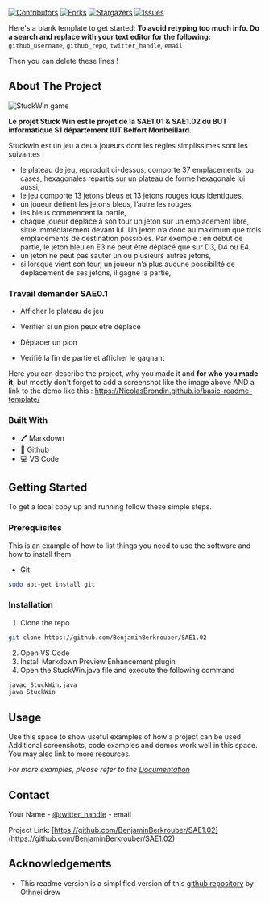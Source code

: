 <!-- PROJECT SHIELDS -->
<!--
*** This template uses markdown "reference style" links for readability.
*** Reference links are enclosed in brackets [ ] instead of parentheses ( ).
*** See the bottom of this document for the declaration of the reference variables
*** for contributors-url, forks-url, etc. This is an optional, concise syntax you may use.
*** https://www.markdownguide.org/basic-syntax/#reference-style-links
-->

[![Contributors][contributors-shield]][contributors-url] [![Forks][forks-shield]][forks-url] [![Stargazers][stars-shield]][stars-url] [![Issues][issues-shield]][issues-url]

Here's a blank template to get started:
**To avoid retyping too much info. Do a search and replace with your text editor for the following:**
`github_username`, `github_repo`, `twitter_handle`, `email`

Then you can delete these lines !
<!-- ABOUT THE PROJECT -->
## About The Project

![StuckWin game](http://info.iut-bm.univ-fcomte.fr/staff/perrot/DUT-INFO/S1/SAE/SAE101102/_images/numPos.png)

__Le projet Stuck Win est le projet de la SAE1.01 & SAE1.02 du BUT informatique S1 département IUT Belfort Monbeillard.__

Stuckwin est un jeu à deux joueurs dont les règles simplissimes sont les suivantes :
- le plateau de jeu, reproduit ci-dessus, comporte 37 emplacements, ou cases, hexagonales répartis sur un plateau de forme hexagonale lui aussi,
- le jeu comporte 13 jetons bleus et 13 jetons rouges tous identiques,
- un joueur détient les jetons bleus, l’autre les rouges,
- les bleus commencent la partie,
- chaque joueur déplace à son tour un jeton sur un emplacement libre, situé immédiatement devant lui. Un jeton n’a donc au maximum que trois emplacements de destination possibles. Par exemple : en début de partie, le jeton bleu en E3 ne peut être déplacé que sur D3, D4 ou E4.
- un jeton ne peut pas sauter un ou plusieurs autres jetons,
- si lorsque vient son tour, un joueur n’a plus aucune possibilité de déplacement de ses jetons, il gagne la partie,

### Travail demander SAE0.1

- Afficher le plateau de jeu

- Verifier si un pion peux etre déplacé

- Déplacer un pion

- Verifié la fin de partie et afficher le gagnant 


Here you can describe the project, why you made it and **for who you made it**, but mostly don't forget to add a screenshot like the image above AND a link to the demo like this : https://NicolasBrondin.github.io/basic-readme-template/

### Built With

* 🖊️ Markdown
* 🐙 Github
* 💻 VS Code

<!-- GETTING STARTED -->
## Getting Started

To get a local copy up and running follow these simple steps.

### Prerequisites

This is an example of how to list things you need to use the software and how to install them.
* Git
```sh
sudo apt-get install git
```

### Installation
 
1. Clone the repo
```sh
git clone https://github.com/BenjaminBerkrouber/SAE1.02
```
2. Open VS Code
3. Install Markdown Preview Enhancement plugin
3. Open the StuckWin.java file and execute the following command
```sh
javac StuckWin.java
java StuckWin
```


<!-- USAGE EXAMPLES -->
## Usage

Use this space to show useful examples of how a project can be used. Additional screenshots, code examples and demos work well in this space. You may also link to more resources.

_For more examples, please refer to the [Documentation](https://example.com)_


<!-- CONTACT -->
## Contact

Your Name - [@twitter_handle](https://twitter.com/twitter_handle) - email

Project Link: [https://github.com/BenjaminBerkrouber/SAE1.02](https://github.com/BenjaminBerkrouber/SAE1.02)



<!-- ACKNOWLEDGEMENTS -->
## Acknowledgements

* This readme version is a simplified version of this [github repository](https://github.com/othneildrew/Best-README-Template) by Othneildrew





<!-- MARKDOWN LINKS & IMAGES -->
<!-- https://www.markdownguide.org/basic-syntax/#reference-style-links -->
[contributors-shield]: https://img.shields.io/github/contributors/NicolasBrondin/basic-readme-template.svg?style=flat-square
[contributors-url]: https://github.com/NicolasBrondin/basic-readme-template/graphs/contributors
[forks-shield]: https://img.shields.io/github/forks/NicolasBrondin/basic-readme-template.svg?style=flat-square
[forks-url]: https://github.com/NicolasBrondin/basic-readme-template/network/members
[stars-shield]: https://img.shields.io/github/stars/NicolasBrondin/basic-readme-template.svg?style=flat-square
[stars-url]: https://github.com/NicolasBrondin/basic-readme-template/stargazers
[issues-shield]: https://img.shields.io/github/issues/NicolasBrondin/basic-readme-template.svg?style=flat-square
[issues-url]: https://github.com/NicolasBrondin/basic-readme-template/issues
[license-shield]: https://img.shields.io/github/license/NicolasBrondin/basic-readme-template.svg?style=flat-square
[license-url]: https://github.com/NicolasBrondin/basic-readme-template/blob/master/LICENSE.txt
[linkedin-shield]: https://img.shields.io/badge/-LinkedIn-black.svg?style=flat-square&logo=linkedin&colorB=555
[linkedin-url]: https://linkedin.com/in/othneildrew
[product-screenshot]: docs/cover.jpg
